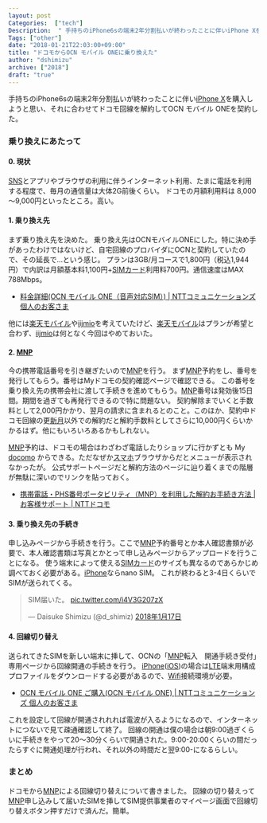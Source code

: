 ```yaml
---
layout: post
Categories:  ["tech"]
Description:  " 手持ちのiPhone6sの端末2年分割払いが終わったことに伴いiPhone Xを購入しようと思い、それに合わせてドコモ回線を解約してOCN モバイル ONEを契約した。 "
Tags: ["other"]
date: "2018-01-21T22:03:00+09:00"
title: "ドコモからOCN モバイル ONEに乗り換えた"
author: "dshimizu"
archive: ["2018"]
draft: "true"
---
```


<body>
<p>手持ちのiPhone6sの端末2年分割払いが終わったことに伴い<a class="keyword" href="http://d.hatena.ne.jp/keyword/iPhone%20X">iPhone X</a>を購入しようと思い、それに合わせてドコモ回線を解約してOCN モバイル ONEを契約した。</p>
</body>

<!-- more -->

<body>
<h3>乗り換えにあたって</h3>


<h4>0. 現状</h4>


<p><a class="keyword" href="http://d.hatena.ne.jp/keyword/SNS">SNS</a>とアプリやブラウザの利用に伴うインターネット利用、たまに電話を利用する程度で、毎月の通信量は大体2G前後くらい。
ドコモの月額利用料は 8,000～9,000円といったところ。高い。</p>

<h4>1. 乗り換え先</h4>


<p>まず乗り換え先を決めた。
乗り換え先はOCNモバイルONEにした。特に決め手があったわけではないけど、自宅回線のプロバイダにOCNと契約していたので、その延長で…という感じ。
プランは3GB/月コースで1,800円（税込1,944円）で内訳は月額基本料1,100円+<a class="keyword" href="http://d.hatena.ne.jp/keyword/SIM%A5%AB%A1%BC%A5%C9">SIMカード</a>利用料700円。通信速度はMAX 788Mbps。</p>

<ul>
    <li><a href="http://www.ntt.com/personal/services/mobile/one/voice/charge.html" target="_brank" rel="noopener noreferrer">料金詳細(OCN モバイル ONE（音声対応SIM）) | NTTコミュニケーションズ 個人のお客さま</a></li>
</ul>


<p>他には<a class="keyword" href="http://d.hatena.ne.jp/keyword/%B3%DA%C5%B7%A5%E2%A5%D0%A5%A4%A5%EB">楽天モバイル</a>や<a class="keyword" href="http://d.hatena.ne.jp/keyword/iijmio">iijmio</a>を考えていたけど、<a class="keyword" href="http://d.hatena.ne.jp/keyword/%B3%DA%C5%B7%A5%E2%A5%D0%A5%A4%A5%EB">楽天モバイル</a>はプランが希望と合わず、<a class="keyword" href="http://d.hatena.ne.jp/keyword/iijmio">iijmio</a>は何となく今回はやめておいた。</p>

<h4>2. <a class="keyword" href="http://d.hatena.ne.jp/keyword/MNP">MNP</a>
</h4>


<p>今の携帯電話番号を引き継ぎたいので<a class="keyword" href="http://d.hatena.ne.jp/keyword/MNP">MNP</a>を行う。
まず<a class="keyword" href="http://d.hatena.ne.jp/keyword/MNP">MNP</a>予約をし、番号を発行してもらう。番号はMyドコモの契約確認ページで確認できる。
この番号を乗り換え先の携帯会社に渡して手続きを進めてもらう。<a class="keyword" href="http://d.hatena.ne.jp/keyword/MNP">MNP</a>番号は発効後15日間。期間を過ぎても再発行できるので特に問題ない。
契約解除までいくと手数料として2,000円かかり、翌月の請求に含まれるとのこと。このほか、契約中ドコモ回線の更<a class="keyword" href="http://d.hatena.ne.jp/keyword/%BF%B7%B7%EE">新月</a>以外での解約だと解約手数料としてさらに10,000円くらいかかるはず。他にもいろいろあるかもしれない。</p>

<p><a class="keyword" href="http://d.hatena.ne.jp/keyword/MNP">MNP</a>予約は、ドコモの場合はわざわざ電話したりショップに行かずとも My <a class="keyword" href="http://d.hatena.ne.jp/keyword/docomo">docomo</a> からできる。ただなぜか<a class="keyword" href="http://d.hatena.ne.jp/keyword/%A5%B9%A5%DE%A5%DB">スマホ</a>ブラウザからだとメニューが表示されなかったが。
公式サポートページだと解約方法のページに辿り着くまでの階層が無駄に深いのでリンクを貼っておく。</p>

<ul>
    <li><a href="https://www.nttdocomo.co.jp/support/procedure/change_release/release/cancel_mnp/index.html?icid=CRP_SUP_procedure_change_release_release_thanks_to_CRP_SUP_procedure_change_release_release_cancel_mnp" target="_brank" rel="noopener noreferrer">携帯電話・PHS番号ポータビリティ（MNP）を利用した解約お手続き方法 | お客様サポート | NTTドコモ</a></li>
</ul>


<h4>3. 乗り換え先の手続き</h4>


<p>申し込みページから手続きを行う。ここで<a class="keyword" href="http://d.hatena.ne.jp/keyword/MNP">MNP</a>予約番号とか本人確認書類が必要で、本人確認書類は写真とかとって申し込みページからアップロードを行うことになる。
使う端末によって使える<a class="keyword" href="http://d.hatena.ne.jp/keyword/SIM%A5%AB%A1%BC%A5%C9">SIMカード</a>のサイズも異なるのであらかじめ調べておく必要がある。<a class="keyword" href="http://d.hatena.ne.jp/keyword/iPhone">iPhone</a>ならnano SIM。
これが終わると3-4日くらいでSIMが送られてくる。</p>

<blockquote class="twitter-tweet" data-lang="ja">
<p lang="ja" dir="ltr">SIM届いた。 <a href="https://t.co/i4V3G207zX">pic.twitter.com/i4V3G207zX</a></p>
— Daisuke Shimizu (@d_shimiz) <a href="https://twitter.com/d_shimiz/status/953633873052688384?ref_src=twsrc%5Etfw">2018年1月17日</a>
</blockquote>


<script async="" src="https://platform.twitter.com/widgets.js" charset="utf-8"></script>


<h4>4. 回線切り替え</h4>


<p>送られてきたSIMを新しい端末に挿して、OCNの「<a class="keyword" href="http://d.hatena.ne.jp/keyword/MNP">MNP</a>転入　開通手続き受付」専用ページから回線開通の手続きを行う。
<a class="keyword" href="http://d.hatena.ne.jp/keyword/iPhone">iPhone</a>(<a class="keyword" href="http://d.hatena.ne.jp/keyword/iOS">iOS</a>)の場合は<a class="keyword" href="http://d.hatena.ne.jp/keyword/LTE">LTE</a>端末用構成プロファイルをダウンロードする必要があるので、<a class="keyword" href="http://d.hatena.ne.jp/keyword/Wifi">Wifi</a>接続環境が必要。</p>

<ul>
    <li><a href="http://www.ntt.com/personal/services/mobile/one/apply.html" target="_brank" rel="noopener noreferrer">OCN モバイル ONE ご購入(OCN モバイル ONE) | NTTコミュニケーションズ 個人のお客さま</a></li>
</ul>


<p>これを設定して回線が開通されれれば電波が入るようになるので、インターネットにつないで見て疎通確認して終了。
回線の開通は僕の場合は朝9:00過ぎくらいに手続きをやって20～30分くらいで開通された。9:00-20:00くらいの間だったらすぐに開通処理が行われ、それ以外の時間だと翌9:00-になるらしい。</p>

<h3>まとめ</h3>


<p>ドコモから<a class="keyword" href="http://d.hatena.ne.jp/keyword/MNP">MNP</a>による回線切り替えについて書きました。
回線の切り替えって<a class="keyword" href="http://d.hatena.ne.jp/keyword/MNP">MNP</a>申し込みして届いたSIMを挿してSIM提供事業者のマイページ画面で回線切り替えボタン押すだけで済んだ。簡単。</p>
</body>
